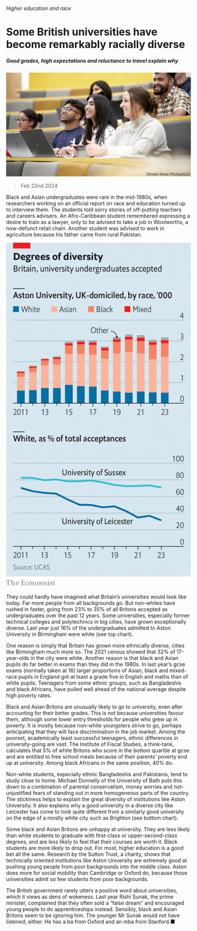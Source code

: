 ###### Higher education and race

# Some British universities have become remarkably racially diverse 

##### Good grades, high expectations and reluctance to travel explain why 

![image](images/20240224_BRP504.jpg) 

> Feb 22nd 2024 

Black and Asian undergraduates were rare in the mid-1980s, when researchers working on an official report on race and education turned up to interview them. The students told sorry stories of off-putting teachers and careers advisers. An Afro-Caribbean student remembered expressing a desire to train as a lawyer, only to be advised to take a job in Woolworths, a now-defunct retail chain. Another student was advised to work in agriculture because his father came from rural Pakistan. 

![image](images/20240224_BRC470.png) 


They could hardly have imagined what Britain’s universities would look like today. Far more people from all backgrounds go. But non-whites have rushed in faster, going from 23% to 35% of all Britons accepted as undergraduates over the past 12 years. Some universities, especially former technical colleges and polytechnics in big cities, have grown exceptionally diverse. Last year just 16% of the undergraduates admitted to Aston University in Birmingham were white (see top chart). 

One reason is simply that Britain has grown more ethnically diverse, cities like Birmingham much more so. The 2021 census showed that 32% of 17-year-olds in the city were white. Another reason is that black and Asian pupils do far better in exams than they did in the 1980s. In last year’s gcse exams (normally taken at 16) larger proportions of Asian, black and mixed-race pupils in England got at least a grade five in English and maths than of white pupils. Teenagers from some ethnic groups, such as Bangladeshis and black Africans, have pulled well ahead of the national average despite high poverty rates. 

Black and Asian Britons are unusually likely to go to university, even after accounting for their better grades. This is not because universities favour them, although some lower entry thresholds for people who grew up in poverty. It is mostly because non-white youngsters strive to go, perhaps anticipating that they will face discrimination in the job market. Among the poorest, academically least successful teenagers, ethnic differences in university-going are vast. The Institute of Fiscal Studies, a think-tank, calculates that 5% of white Britons who score in the bottom quartile at gcse and are entitled to free school meals because of their parents’ poverty end up at university. Among black Africans in the same position, 40% do. 

Non-white students, especially ethnic Bangladeshis and Pakistanis, tend to study close to home. Michael Donnelly of the University of Bath puts this down to a combination of parental conservatism, money worries and not-unjustified fears of standing out in more homogeneous parts of the country. The stickiness helps to explain the great diversity of institutions like Aston University. It also explains why a good university in a diverse city like Leicester has come to look quite different from a similarly good university on the edge of a mostly white city such as Brighton (see bottom chart).

Some black and Asian Britons are unhappy at university. They are less likely than white students to graduate with first-class or upper-second-class degrees, and are less likely to feel that their courses are worth it. Black students are more likely to drop out. For most, higher education is a good bet all the same. Research by the Sutton Trust, a charity, shows that technically oriented institutions like Aston University are extremely good at pushing young people from poor backgrounds into the middle class. Aston does more for social mobility than Cambridge or Oxford do, because those universities admit so few students from poor backgrounds. 

The British government rarely utters a positive word about universities, which it views as dens of wokeness. Last year Rishi Sunak, the prime minister, complained that they often sold a “false dream” and encouraged young people to do apprenticeships instead. Sensibly, black and Asian Britons seem to be ignoring him. The younger Mr Sunak would not have listened, either. He has a ba from Oxford and an mba from Stanford.■


